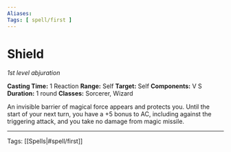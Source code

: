 ```yaml
---
Aliases:
Tags: [ spell/first ]
---
```


# Shield

_1st level abjuration_

**Casting Time:** 1 Reaction
**Range:** Self
**Target:** Self
**Components:** V S
**Duration:** 1 round
**Classes:** Sorcerer, Wizard

An invisible barrier of magical force appears and protects you. Until the start of your next turn, you have a +5 bonus to AC, including against the triggering attack, and you take no damage from magic missile.

---
Tags: [[Spells|#spell/first]]